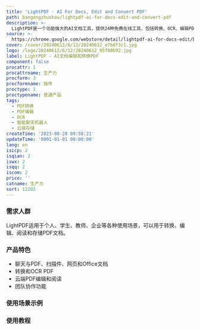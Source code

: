 ```yaml
---
title: 'LightPDF - AI For Docs, Edit and Convert PDF'
path: bangongzhushou/lightpdf-ai-for-docs-edit-and-convert-pdf
description: >-
  LightPDF是一个功能强大的AI文档工具，提供24种免费在线工具，包括转换、OCR、编辑PDF等功能。它还拥有智能聊天机器人，能够与PDF进行交流。LightPDF可以帮助用户提取并转换图像和扫描件中的文本，转换为可编辑的格式。它还支持云端PDF编辑、阅读和存储。LightPDF能够提高工作和学习的效率，是必备的全能PDF工具。
source: >-
  https://chrome.google.com/webstore/detail/lightpdf-ai-for-docs-edit/bbdefjbkdegboapdmjgehondplmfinek
cover: /cover/20240612/6/12/20240612_e7bdf3c1.jpg
logo: /logo/20240612/6/12/20240612_95f80b92.jpg
label: LightPDF - AI文档编辑和转换PDF
component: false
procattr: 1
procattrname: 生产力
procform: 3
procformname: 插件
proctype: 1
proctypename: 普通产品
tags:
  - PDF转换
  - PDF编辑
  - OCR
  - 智能聊天机器人
  - 云端存储
createTime: '2023-08-28 09:58:21'
updateTime: '0001-01-01 00:00:00'
lang: en
isicp: 2
isqian: 2
iswx: 2
isqq: 2
iscom: 2
price: ''
catname: 生产力
sort: 12202
---
```




### 需求人群
LightPDF适用于个人、学生、教师、企业等各种使用场景，可以用于转换、编辑、阅读和存储PDF文档。

### 产品特色
- 聊天与PDF、扫描件、网页和Office文档
- 转换和OCR PDF
- 云端PDF编辑和阅读
- 团队协作功能

### 使用场景示例


### 使用教程


  
